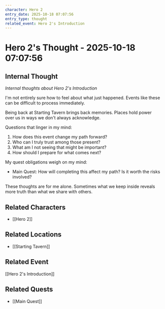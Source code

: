 ```yaml
---
character: Hero 2
entry_date: 2025-10-18 07:07:56
entry_type: thought
related_event: Hero 2's Introduction
---
```


# Hero 2's Thought - 2025-10-18 07:07:56

## Internal Thought

*Internal thoughts about Hero 2's Introduction*

I'm not entirely sure how to feel about what just happened. Events like these can be difficult to process immediately.

Being back at Starting Tavern brings back memories. Places hold power over us in ways we don't always acknowledge.

Questions that linger in my mind:

1. How does this event change my path forward?
2. Who can I truly trust among those present?
3. What am I not seeing that might be important?
4. How should I prepare for what comes next?

My quest obligations weigh on my mind:

- Main Quest: How will completing this affect my path? Is it worth the risks involved?

These thoughts are for me alone. Sometimes what we keep inside reveals more truth than what we share with others.


## Related Characters
- [[Hero 2]]

## Related Locations
- [[Starting Tavern]]

## Related Event
[[Hero 2's Introduction]]

## Related Quests
- [[Main Quest]]

